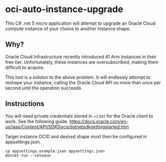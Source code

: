 # oci-auto-instance-upgrade

This C# .net 5 micro application will attempt to upgrade an Oracle Cloud compute instance of your choice to another instance shape.

## Why?
Oracle Cloud Infrastructure recently introduced A1 Arm instances in their free tier.
Unfortunately, these instances are oversubscribed, making them difficult to acquire.

This tool is a soluton to the above problem. It will endlessly attempt to reshape your instance, calling the Oracle Cloud API no more than once per second until the operation succeeds.

## Instructions
You will need private credentials stored in ~/.oci for the Oracle client to work. See the following guide.
https://docs.oracle.com/en-us/iaas/Content/API/SDKDocs/dotnetsdkgettingstarted.htm

Target instance OCID and desired shape must then be configured in appsettings.json.
```
cp appsettings.example.json appsettings.json
dotnet run --release
```


